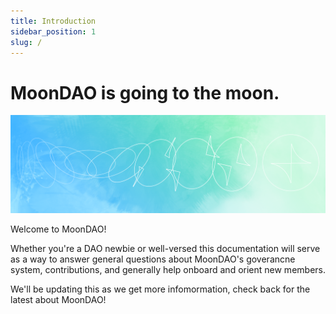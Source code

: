 ```yaml
---
title: Introduction
sidebar_position: 1
slug: /
---
```


# MoonDAO is going to the moon.

![](/img/hero.png)

Welcome to MoonDAO!

Whether you're a DAO newbie or well-versed this documentation will serve as a way to answer general questions about MoonDAO's goverancne system, contributions, and generally help onboard and orient new members.

We'll be updating this as we get more infomormation, check back for the latest about MoonDAO!